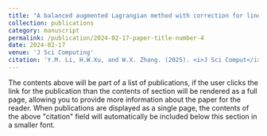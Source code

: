 ```yaml
---
title: "A balanced augmented Lagrangian method with correction for linearly constrained optimization"
collection: publications
category: manuscript
permalink: /publication/2024-02-17-paper-title-number-4
date: 2024-02-17
venue: 'J Sci Computing'
citation: 'Y.M. Li, H.W.Xu, and W.X. Zhang. (2025). <i>J Sci Comput</i>. 104, 1-29.[code]'http://academicpages.github.io/files/distributedCodes.zip''
---
```


The contents above will be part of a list of publications, if the user clicks the link for the publication than the contents of section will be rendered as a full page, allowing you to provide more information about the paper for the reader. When publications are displayed as a single page, the contents of the above "citation" field will automatically be included below this section in a smaller font.
